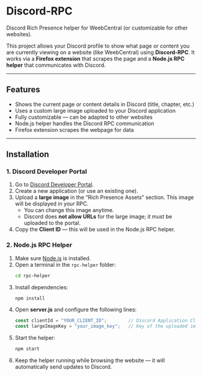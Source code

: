 # Discord-RPC

Discord Rich Presence helper for WeebCentral (or customizable for other websites).

This project allows your Discord profile to show what page or content you are currently viewing on a website (like WeebCentral) using **Discord-RPC**. It works via a **Firefox extension** that scrapes the page and a **Node.js RPC helper** that communicates with Discord.

---

## Features

- Shows the current page or content details in Discord (title, chapter, etc.)
- Uses a custom large image uploaded to your Discord application
- Fully customizable — can be adapted to other websites
- Node.js helper handles the Discord RPC communication
- Firefox extension scrapes the webpage for data

---

## Installation

### 1. Discord Developer Portal
1. Go to [Discord Developer Portal](https://discord.com/developers/applications).  
2. Create a new application (or use an existing one).  
3. Upload a **large image** in the “Rich Presence Assets” section. This image will be displayed in your RPC.  
   - You can change this image anytime.  
   - Discord does **not allow URLs** for the large image; it must be uploaded to the portal.  
4. Copy the **Client ID** — this will be used in the Node.js RPC helper.

### 2. Node.js RPC Helper
1. Make sure [Node.js](https://nodejs.org/) is installed.  
2. Open a terminal in the `rpc-helper` folder:
   ```bash
   cd rpc-helper
3. Install dependencies:
   ```bash
   npm install
4. Open **server.js** and configure the following lines:
   ```js
   const clientId = "YOUR_CLIENT_ID";        // Discord Application Client ID
   const largeImageKey = "your_image_key";   // Key of the uploaded image in Discord Developer Portal
5. Start the helper:
   ```bash
   npm start
6. Keep the helper running while browsing the website — it will automatically send updates to Discord.
